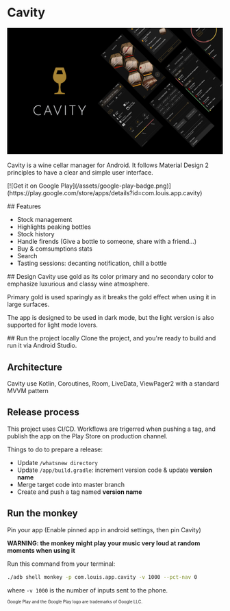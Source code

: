 # Cavity
<p align="center">
  <img src="/assets/readme.png" alt="Cavity screenshots">
</p>

Cavity is a wine cellar manager for Android.
It follows Material Design 2 principles to have a clear and simple user interface.

<p width="200px">
  [![Get it on Google Play](/assets/google-play-badge.png)](https://play.google.com/store/apps/details?id=com.louis.app.cavity)
</p>



## Features
- Stock management
- Highlights peaking bottles
- Stock history
- Handle firends (Give a bottle to someone, share with a friend...)
- Buy & comsumptions stats
- Search
- Tasting sessions: decanting notification, chill a bottle

## Design
Cavity use gold as its color primary and no secondary color to emphasize luxurious and classy wine atmosphere.

Primary gold is used sparingly as it breaks the gold effect when using it in large surfaces.

The app is designed to be used in dark mode, but the light version is also supported for light mode lovers.

## Run the project locally
Clone the project, and you're ready to build and run it via Android Studio.

## Architecture
Cavity use Kotlin, Coroutines, Room, LiveData, ViewPager2 with a standard MVVM pattern

## Release process
This project uses CI/CD.
Workflows are trigerred when pushing a tag, and publish the app on the Play Store on production channel.

Things to do to prepare a release:

- Update `/whatsnew directory`
- Update `/app/build.gradle`: increment version code & update __version name__
- Merge target code into master branch
- Create and push a tag named __version name__

## Run the monkey
Pin your app (Enable pinned app in android settings, then pin Cavity)

__WARNING: the monkey might play your music very loud at random moments when using it__

Run this command from your terminal:

```bash
./adb shell monkey -p com.louis.app.cavity -v 1000 --pct-nav 0
```

where `-v 1000` is the number of inputs sent to the phone.



<sup><sup>Google Play and the Google Play logo are trademarks of Google LLC.</sup></sup>
